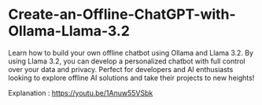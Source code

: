 # Create-an-Offline-ChatGPT-with-Ollama-Llama-3.2
Learn how to build your own offline chatbot using Ollama and Llama 3.2. By using Llama 3.2, you can develop a personalized chatbot with full control over your data and privacy. Perfect for developers and AI enthusiasts looking to explore offline AI solutions and take their projects to new heights!


Explanation : https://youtu.be/1Anuw55VSbk
